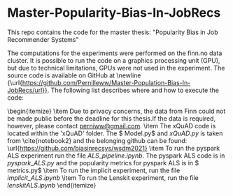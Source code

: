# Master-Popularity-Bias-In-JobRecs
This repo contains the code for the master thesis: "Popularity Bias in Job Recommender Systems"

The computations for the experiments were performed on the finn.no data cluster.
It is possible to run the code on a graphics processing unit (GPU), but due to technical limitations, GPUs were not used in the experiment.
The source code is available on GitHub at
\newline {\url{https://github.com/Pernilleww/Master-Population-Bias-In-JobRecs/url}}.
The following list describes where and how to execute the code:


\begin{itemize} 
\item Due to privacy concerns, the data from Finn could not be made public before the deadline for this thesis.If the data is required, however, please contact perniww@gmail.com.
\item The xQuAD code is located within the 'xQuAD' folder.  The $ Model.py$ and $xQuAD.py$ is taken from \cite{notebook2} and the belonging github can be found: \url{https://github.com/biasinrecsys/wsdm2021}
    \item To run the pyspark ALS experiment run the file $ALS\_pipeline.ipynb$. The pyspark ALS code is in $pyspark\_ALS.py$ and the popularity metrics for pyspark ALS is in $ metrics.py$ 
    \item To run the implicit experiment, run the file $implicit\_ALS.ipynb$
    \item To run the Lenskit experiment, run the file $lenskitALS.ipynb$
\end{itemize}
